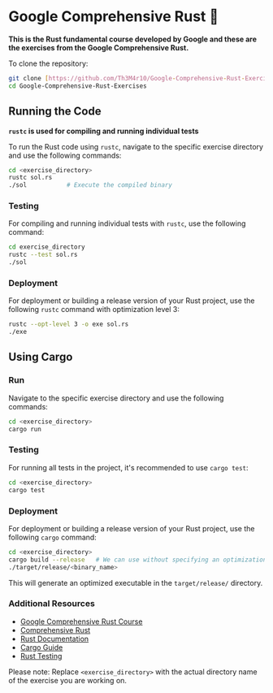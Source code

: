 # Google Comprehensive Rust 🦀

**This is the Rust fundamental course developed by Google and these are the exercises from the Google Comprehensive Rust.**

To clone the repository:


```bash
git clone [https://github.com/Th3M4r10/Google-Comprehensive-Rust-Exercises](https://github.com/Th3M4r10/Google-Comprehensive-Rust-Exercises.git)
cd Google-Comprehensive-Rust-Exercises
```
## Running the Code
**`rustc` is used for compiling and running individual tests**

To run the Rust code using `rustc`, navigate to the specific exercise directory and use the following commands:

```bash
cd <exercise_directory>
rustc sol.rs    
./sol           # Execute the compiled binary
```

### Testing

For compiling and running individual tests with `rustc`, use the following command:

```bash
cd exercise_directory
rustc --test sol.rs   
./sol
```

### Deployment

For deployment or building a release version of your Rust project, use the following `rustc` command with optimization level  3:

```bash
rustc --opt-level 3 -o exe sol.rs
./exe
```
## Using Cargo

### Run

Navigate to the specific exercise directory and use the following commands:

```bash
cd <exercise_directory>
cargo run
```

### Testing

For running all tests in the project, it's recommended to use `cargo test`:

```bash
cd <exercise_directory>
cargo test
```

### Deployment

For deployment or building a release version of your Rust project, use the following `cargo` command:

```bash
cd <exercise_directory>
cargo build --release   # We can use without specifying an optimization level 
./target/release/<binary_name>

```

This will generate an optimized executable in the `target/release/` directory.

### Additional Resources
- [Google Comprehensive Rust Course](https://google.github.io/comprehensive-rust/)
- [Comprehensive Rust](https://github.com/google/comprehensive-rust)
- [Rust Documentation](https://doc.rust-lang.org/)
- [Cargo Guide](https://doc.rust-lang.org/cargo/)
- [Rust Testing](https://doc.rust-lang.org/book/ch11-00-testing.html)

Please note: Replace `<exercise_directory>` with the actual directory name of the exercise you are working on.

